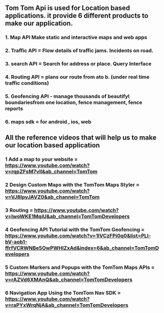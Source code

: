 ## Tom Tom Api is used for Location based applications. it provide 6 different products to make our application.
### 1. Map API Make static and interactive maps and web apps
### 2. Traffic API = Flow details of traffic jams. Incidents on road.
### 3. search API = Search for address or place. Query Interface
### 4. Routing API = plans our route from ato b. (under real time traffic conditions)
### 5. Geofencing API - manage thousands of beautifyl boundariesfrom one location, fence management, fence reports
### 6. maps sdk = for android , ios, web

## All the reference videos that will help us to make our location based application
### 1 Add a map to your website = https://www.youtube.com/watch?v=rqpZFsM7vII&ab_channel=TomTom
### 2 Design Custom Maps with the TomTom Maps Styler = https://www.youtube.com/watch?v=VJ8lpyJAVZ0&ab_channel=TomTom
### 3 Routing = https://www.youtube.com/watch?v=lwoWKE1MqiU&ab_channel=TomTomDevelopers
### 4 Geofencing API Tutorial with the TomTom Geofencing = https://www.youtube.com/watch?v=1IVCzFPi0q0&list=PLl-bV-aob1-ffrfVCRWNBe5OwPWHlZxAd&index=6&ab_channel=TomTomDevelopers
### 5 Custom Markers and Popups with the TomTom Maps APIs = https://www.youtube.com/watch?v=rAZVd6XMAnQ&ab_channel=TomTomDevelopers
### 6 Navigation App Using the TomTom Nav SDK = https://www.youtube.com/watch?v=raPYxWrqNjA&ab_channel=TomTomDevelopers
